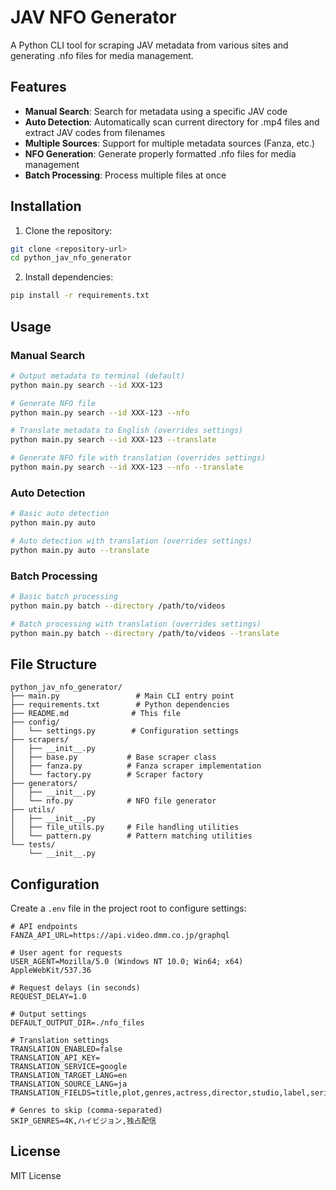 # JAV NFO Generator

A Python CLI tool for scraping JAV metadata from various sites and generating .nfo files for media management.

## Features

- **Manual Search**: Search for metadata using a specific JAV code
- **Auto Detection**: Automatically scan current directory for .mp4 files and extract JAV codes from filenames
- **Multiple Sources**: Support for multiple metadata sources (Fanza, etc.)
- **NFO Generation**: Generate properly formatted .nfo files for media management
- **Batch Processing**: Process multiple files at once

## Installation

1. Clone the repository:
```bash
git clone <repository-url>
cd python_jav_nfo_generator
```

2. Install dependencies:
```bash
pip install -r requirements.txt
```

## Usage

### Manual Search
```bash
# Output metadata to terminal (default)
python main.py search --id XXX-123

# Generate NFO file
python main.py search --id XXX-123 --nfo

# Translate metadata to English (overrides settings)
python main.py search --id XXX-123 --translate

# Generate NFO file with translation (overrides settings)
python main.py search --id XXX-123 --nfo --translate
```

### Auto Detection
```bash
# Basic auto detection
python main.py auto

# Auto detection with translation (overrides settings)
python main.py auto --translate
```

### Batch Processing
```bash
# Basic batch processing
python main.py batch --directory /path/to/videos

# Batch processing with translation (overrides settings)
python main.py batch --directory /path/to/videos --translate
```

## File Structure

```
python_jav_nfo_generator/
├── main.py                 # Main CLI entry point
├── requirements.txt        # Python dependencies
├── README.md              # This file
├── config/
│   └── settings.py        # Configuration settings
├── scrapers/
│   ├── __init__.py
│   ├── base.py           # Base scraper class
│   ├── fanza.py          # Fanza scraper implementation
│   └── factory.py        # Scraper factory
├── generators/
│   ├── __init__.py
│   └── nfo.py            # NFO file generator
├── utils/
│   ├── __init__.py
│   ├── file_utils.py     # File handling utilities
│   └── pattern.py        # Pattern matching utilities
└── tests/
    └── __init__.py
```

## Configuration

Create a `.env` file in the project root to configure settings:

```env
# API endpoints
FANZA_API_URL=https://api.video.dmm.co.jp/graphql

# User agent for requests
USER_AGENT=Mozilla/5.0 (Windows NT 10.0; Win64; x64) AppleWebKit/537.36

# Request delays (in seconds)
REQUEST_DELAY=1.0

# Output settings
DEFAULT_OUTPUT_DIR=./nfo_files

# Translation settings
TRANSLATION_ENABLED=false
TRANSLATION_API_KEY=
TRANSLATION_SERVICE=google
TRANSLATION_TARGET_LANG=en
TRANSLATION_SOURCE_LANG=ja
TRANSLATION_FIELDS=title,plot,genres,actress,director,studio,label,series

# Genres to skip (comma-separated)
SKIP_GENRES=4K,ハイビジョン,独占配信
```

## License

MIT License 